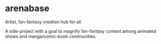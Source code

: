 # arenabase
Artist, fan-fantasy creation hub for all

A side-project with a goal to magnify fan-fantasy content among animated shows and manga/comic-book communities.

